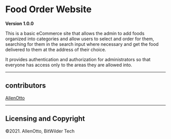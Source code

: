 # Food Order Website

**Version 1.0.0**

This is a basic eCommerce site that allows the admin to add foods organized into categories and allow users to
select and order for them, searching for them in the search input where necessary and get the food delivered to
them at the address of their choice.

It provides authentication and authorization for administrators so that everyone has access only to the 
areas they are allowed into.

---

## contributors

[AllenOtto](https://www.bitwilder.ga) <!-- Online though presently still under construction -->

---

## Licensing and Copyright

©2021. AllenOtto, BitWilder Tech
